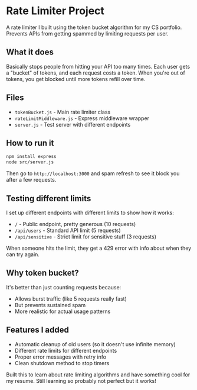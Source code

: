 # Rate Limiter Project

A rate limiter I built using the token bucket algorithm for my CS portfolio. Prevents APIs from getting spammed by limiting requests per user.

## What it does

Basically stops people from hitting your API too many times. Each user gets a "bucket" of tokens, and each request costs a token. When you're out of tokens, you get blocked until more tokens refill over time.

## Files

- `tokenBucket.js` - Main rate limiter class
- `rateLimitMiddleware.js` - Express middleware wrapper  
- `server.js` - Test server with different endpoints

## How to run it

```bash
npm install express
node src/server.js
```

Then go to `http://localhost:3000` and spam refresh to see it block you after a few requests.

## Testing different limits

I set up different endpoints with different limits to show how it works:

- `/` - Public endpoint, pretty generous (10 requests)
- `/api/users` - Standard API limit (5 requests) 
- `/api/sensitive` - Strict limit for sensitive stuff (3 requests)


When someone hits the limit, they get a 429 error with info about when they can try again.

## Why token bucket?

It's better than just counting requests because:
- Allows burst traffic (like 5 requests really fast)
- But prevents sustained spam
- More realistic for actual usage patterns

## Features I added

- Automatic cleanup of old users (so it doesn't use infinite memory)
- Different rate limits for different endpoints  
- Proper error messages with retry info
- Clean shutdown method to stop timers

Built this to learn about rate limiting algorithms and have something cool for my resume. Still learning so probably not perfect but it works!